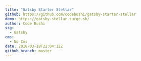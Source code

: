 ```yaml
---
title: "Gatsby Starter Stellar"
github: https://github.com/codebushi/gatsby-starter-stellar
demo: https://gatsby-stellar.surge.sh/
author: Code Bushi
ssg:
  - Gatsby
cms:
  - No Cms
date: 2018-03-18T22:04:12Z
github_branch: master
---
```

